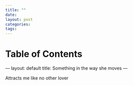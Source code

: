 ```yaml
---
title: ""
date: 
layout: post
categories: 
tags: 
---
```


# Table of Contents


<div class="html">
&#x2014;
layout: default
title: Something in the way she moves
&#x2014;

</div>

Attracts me like no other lover
